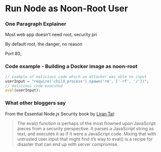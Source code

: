 # Run Node as Noon-Root User

### One Paragraph Explainer
Most web app doesn't need root, security pri

By default root, the danger, no reason

Port 80, 

### Code example - Building a Docker image as noon-root
```javascript
// example of malicious code which an attacker was able to input
userInput = "require('child_process').spawn('rm', ['-rf', '/'])";
// malicious code executed
eval(userInput);
```

### What other bloggers say
From the Essential Node.js Security book by [Liran Tal](https://leanpub.com/nodejssecurity):
> The eval() function is perhaps of the most frowned upon JavaScript pieces from a security
perspective. It parses a JavaScript string as text, and executes it as if it were a JavaScript code.
Mixing that with untrusted user input that might find it’s way to eval() is a recipe for disaster that
can end up with server compromise.